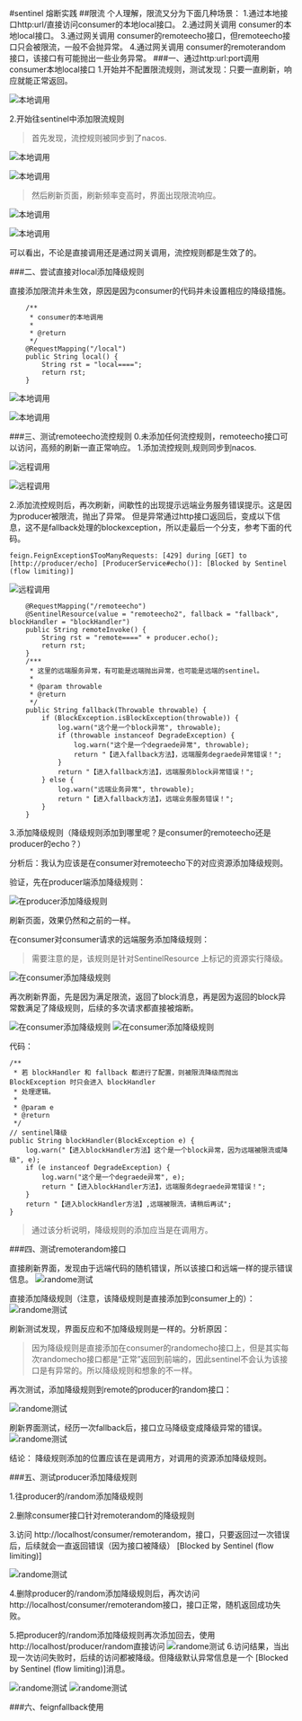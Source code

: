 #sentinel 熔断实践
##限流
个人理解，限流又分为下面几种场景：
1.通过本地接口http:url/直接访问consumer的本地local接口。
2.通过网关调用 consumer的本地local接口。
3.通过网关调用 consumer的remoteecho接口，但remoteecho接口只会被限流，一般不会抛异常。
4.通过网关调用 consumer的remoterandom接口，该接口有可能抛出一些业务异常。
###一、通过http:url:port调用consumer本地local接口
1.开始并不配置限流规则，测试发现：只要一直刷新，响应就能正常返回。

![本地调用](doc_pic/sentinel_flow_1.PNG  "本地调用")

2.开始往sentinel中添加限流规则
>首先发现，流控规则被同步到了nacos.

![本地调用](doc_pic/sentinel_flow_2.PNG  "本地调用")

![本地调用](doc_pic/sentinel_flow_3.PNG  "本地调用")

>然后刷新页面，刷新频率变高时，界面出现限流响应。

![本地调用](doc_pic/sentinel_flow_4.PNG  "本地调用")

![本地调用](doc_pic/sentinel_flow_5.PNG  "本地调用")

可以看出，不论是直接调用还是通过网关调用，流控规则都是生效了的。

###二、尝试直接对local添加降级规则

直接添加限流并未生效，原因是因为consumer的代码并未设置相应的降级措施。

		/**
		 * consumer的本地调用
		 * 
		 * @return
		 */
		@RequestMapping("/local")
		public String local() {
			String rst = "local====";
			return rst;
		}

![本地调用](doc_pic/sentinel_flow_6.PNG  "本地调用")

![本地调用](doc_pic/sentinel_flow_7.PNG  "本地调用")

###三、测试remoteecho流控规则
0.未添加任何流控规则，remoteecho接口可以访问，高频的刷新一直正常响应。
1.添加流控规则,规则同步到nacos.


![远程调用](doc_pic/sentinel_flow_8.PNG  "远程调用")

![远程调用](doc_pic/sentinel_flow_9.PNG  "远程调用")

2.添加流控规则后，再次刷新，间歇性的出现提示远端业务服务错误提示。这是因为producer被限流，抛出了异常。
但是异常通过http接口返回后，变成以下信息，这不是fallback处理的blockexception，所以走最后一个分支，参考下面的代码。
	
	feign.FeignException$TooManyRequests: [429] during [GET] to [http://producer/echo] [ProducerService#echo()]: [Blocked by Sentinel (flow limiting)]

![远程调用](doc_pic/sentinel_flow_10.PNG  "远程调用")


		@RequestMapping("/remoteecho")
		@SentinelResource(value = "remoteecho2", fallback = "fallback", blockHandler = "blockHandler")
		public String remoteInvoke() {
			String rst = "remote====" + producer.echo();
			return rst;
		}
		/***
		 * 这里的远端服务异常，有可能是远端抛出异常，也可能是远端的sentinel。
		 * 
		 * @param throwable
		 * @return
		 */
		public String fallback(Throwable throwable) {
			if (BlockException.isBlockException(throwable)) {
				log.warn("这个是一个block异常", throwable);
				if (throwable instanceof DegradeException) {
					log.warn("这个是一个degraede异常", throwable);
					return "【进入fallback方法】，远端服务degraede异常错误！";
				}
				return "【进入fallback方法】，远端服务block异常错误！";
			} else {
				log.warn("远端业务异常", throwable);
				return "【进入fallback方法】，远端业务服务错误！";
			}
		}

3.添加降级规则（降级规则添加到哪里呢？是consumer的remoteecho还是producer的echo？）

分析后：我认为应该是在consumer对remoteecho下的对应资源添加降级规则。

验证，先在producer端添加降级规则：

![在producer添加降级规则](doc_pic/sentinel_flow_11.PNG  "在producer添加降级规则")

刷新页面，效果仍然和之前的一样。


在consumer对consumer请求的远端服务添加降级规则：
>需要注意的是，该规则是针对SentinelResource 上标记的资源实行降级。

![在consumer添加降级规则](doc_pic/sentinel_flow_12.PNG  "在consumer添加降级规则")

再次刷新界面，先是因为满足限流，返回了block消息，再是因为返回的block异常数满足了降级规则，后续的多次请求都直接被熔断。

![在consumer添加降级规则](doc_pic/sentinel_flow_13.PNG  "在consumer添加降级规则")
![在consumer添加降级规则](doc_pic/sentinel_flow_14.PNG  "在consumer添加降级规则")

代码：
	
	/**
	 * 若 blockHandler 和 fallback 都进行了配置，则被限流降级而抛出 BlockException 时只会进入 blockHandler
	 * 处理逻辑。
	 * 
	 * @param e
	 * @return
	 */
	// sentinel降级
	public String blockHandler(BlockException e) {
		log.warn("【进入blockHandler方法】这个是一个block异常，因为远端被限流或降级", e);
		if (e instanceof DegradeException) {
			log.warn("这个是一个degraede异常", e);
			return "【进入blockHandler方法】，远端服务degraede异常错误！";
		}
		return "【进入blockHandler方法】,远端被限流，请稍后再试";
	}

>通过该分析说明，降级规则的添加应当是在调用方。

###四、测试remoterandom接口

直接刷新界面，发现由于远端代码的随机错误，所以该接口和远端一样的提示错误信息。
![randome测试](doc_pic/sentinel_flow_15.PNG  "randome测试")

直接添加降级规则（注意，该降级规则是直接添加到consumer上的）：
![randome测试](doc_pic/sentinel_flow_16.PNG  "randome测试")

刷新测试发现，界面反应和不加降级规则是一样的。分析原因：

> 因为降级规则是直接添加在consumer的randomecho接口上，但是其实每次randomecho接口都是“正常”返回到前端的，因此sentinel不会认为该接口是有异常的。所以降级规则和想象的不一样。

再次测试，添加降级规则到remote的producer的random接口：

![randome测试](doc_pic/sentinel_flow_17.PNG  "randome测试")

刷新界面测试，经历一次fallback后，接口立马降级变成降级异常的错误。
![randome测试](doc_pic/sentinel_flow_18.PNG  "randome测试")


结论：
降级规则添加的位置应该在是调用方，对调用的资源添加降级规则。


###五、测试producer添加降级规则

1.往producer的/random添加降级规则

2.删除consumer接口针对remoterandom的降级规则

3.访问 http://localhost/consumer/remoterandom，接口，只要返回过一次错误后，后续就会一直返回错误（因为接口被降级）
	[Blocked by Sentinel (flow limiting)]

![randome测试](doc_pic/sentinel_flow_19.PNG  "randome测试")

4.删除producer的/random添加降级规则后，再次访问 http://localhost/consumer/remoterandom接口，接口正常，随机返回成功失败。

5.把producer的/random添加降级规则再次添加回去，使用http://localhost/producer/random直接访问
![randome测试](doc_pic/sentinel_flow_20.PNG  "randome测试")
6.访问结果，当出现一次访问失败时，后续的访问都被降级。但降级默认异常信息是一个 [Blocked by Sentinel (flow limiting)]消息。

![randome测试](doc_pic/sentinel_flow_22.PNG  "randome测试")
![randome测试](doc_pic/sentinel_flow_21.PNG  "randome测试")


###六、feignfallback使用

